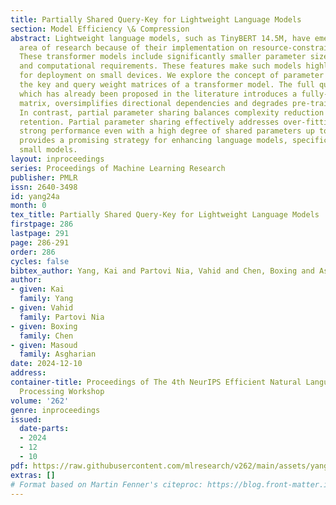 ```yaml
---
title: Partially Shared Query-Key for Lightweight Language Models
section: Model Efficiency \& Compression
abstract: Lightweight language models, such as TinyBERT 14.5M, have emerged as a critical
  area of research because of their implementation on resource-constrained hardware.
  These transformer models include significantly smaller parameter size, reduced memory
  and computational requirements. These features make such models highly suitable
  for deployment on small devices. We explore the concept of parameter sharing between
  the key and query weight matrices of a transformer model. The full query-key sharing
  which has already been proposed in the literature introduces a fully-quadratic attention
  matrix, oversimplifies directional dependencies and degrades pre-training loss.
  In contrast, partial parameter sharing balances complexity reduction and performance
  retention. Partial parameter sharing effectively addresses over-fitting while maintaining
  strong performance even with a high degree of shared parameters up to 95%. This
  provides a promising strategy for enhancing language models, specifically targeting
  small models.
layout: inproceedings
series: Proceedings of Machine Learning Research
publisher: PMLR
issn: 2640-3498
id: yang24a
month: 0
tex_title: Partially Shared Query-Key for Lightweight Language Models
firstpage: 286
lastpage: 291
page: 286-291
order: 286
cycles: false
bibtex_author: Yang, Kai and Partovi Nia, Vahid and Chen, Boxing and Asgharian, Masoud
author:
- given: Kai
  family: Yang
- given: Vahid
  family: Partovi Nia
- given: Boxing
  family: Chen
- given: Masoud
  family: Asgharian
date: 2024-12-10
address:
container-title: Proceedings of The 4th NeurIPS Efficient Natural Language and Speech
  Processing Workshop
volume: '262'
genre: inproceedings
issued:
  date-parts:
  - 2024
  - 12
  - 10
pdf: https://raw.githubusercontent.com/mlresearch/v262/main/assets/yang24a/yang24a.pdf
extras: []
# Format based on Martin Fenner's citeproc: https://blog.front-matter.io/posts/citeproc-yaml-for-bibliographies/
---
```

